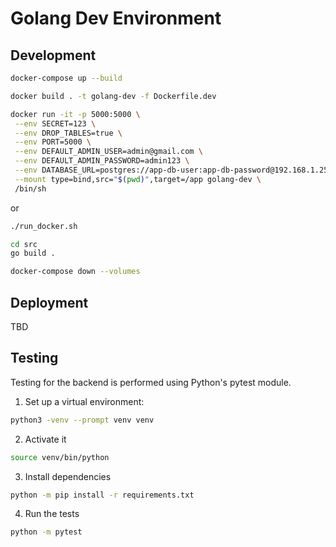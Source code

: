 # Golang Dev Environment

## Development

```bash
docker-compose up --build
```

```bash
docker build . -t golang-dev -f Dockerfile.dev
```

```bash
docker run -it -p 5000:5000 \
 --env SECRET=123 \
 --env DROP_TABLES=true \
 --env PORT=5000 \
 --env DEFAULT_ADMIN_USER=admin@gmail.com \
 --env DEFAULT_ADMIN_PASSWORD=admin123 \
 --env DATABASE_URL=postgres://app-db-user:app-db-password@192.168.1.252:5432/app-db \
 --mount type=bind,src="$(pwd)",target=/app golang-dev \
 /bin/sh
 ```

 or

 ```bash
 ./run_docker.sh
 ```

```bash
cd src
go build .
```

```bash
docker-compose down --volumes
```

## Deployment

TBD

## Testing

Testing for the backend is performed using Python's pytest module.

1. Set up a virtual environment:

 ```bash
 python3 -venv --prompt venv venv
 ```

2. Activate it

 ```bash
 source venv/bin/python
 ```

3. Install dependencies

 ```bash
 python -m pip install -r requirements.txt
 ```

4. Run the tests

 ```bash
 python -m pytest
 ```
